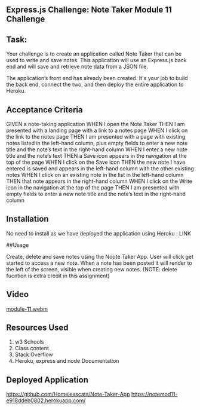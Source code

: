 ## Express.js Challenge: Note Taker Module 11 Challenge


## Task:
Your challenge is to create an application called Note Taker that can be used to write and save notes. This application will use an Express.js back end and will save and retrieve note data from a JSON file.

The application’s front end has already been created. It's your job to build the back end, connect the two, and then deploy the entire application to Heroku.

## Acceptance Criteria
GIVEN a note-taking application
WHEN I open the Note Taker
THEN I am presented with a landing page with a link to a notes page
WHEN I click on the link to the notes page
THEN I am presented with a page with existing notes listed in the left-hand column, plus empty fields to enter a new note title and the note’s text in the right-hand column
WHEN I enter a new note title and the note’s text
THEN a Save icon appears in the navigation at the top of the page
WHEN I click on the Save icon
THEN the new note I have entered is saved and appears in the left-hand column with the other existing notes
WHEN I click on an existing note in the list in the left-hand column
THEN that note appears in the right-hand column
WHEN I click on the Write icon in the navigation at the top of the page
THEN I am presented with empty fields to enter a new note title and the note’s text in the right-hand column

## Installation 
No need to install as we have deployed the application using Heroku : LINK

##Usage

Create, delete and save notes using the Noote Taker App. User will click get started to access a new note. When a note has been posted it will render to the left of the screen, visible when creating new notes. 
(NOTE: delete fucntion is extra credit in this assignment)  
## Video 


[module-11.webm](https://github.com/Homelesscats/Note-Taker-App/assets/126728979/7d677154-1a8e-4952-8539-08cee2f2c12f)

## Resources Used

<ol>
  <li>w3 Schools </li>
  <li>Class content</li>
  <li>Stack Overflow</li>
  <li>Heroku, express and node Documentation </li>
</ol>

## Deployed Application
https://github.com/Homelesscats/Note-Taker-App
https://notemod11-e918ddeb0802.herokuapp.com/
